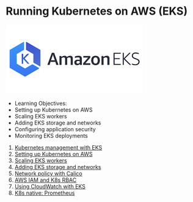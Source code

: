 # Running Kubernetes on AWS (EKS)

![Alt Image Text](images/0_1.jpg "Body image")

* Learning Objectives:
* Setting up Kubernetes on AWS
* Scaling EKS workers
* Adding EKS storage and networks
* Configuring application security
* Monitoring EKS deployments

1. [Kubernetes management with EKS](1EKS_Intro.md)
2. [Setting up Kubernetes on AWS](2Setting_Kubernetes_AWS.md)
3. [Scaling EKS workers](3EKS_workers.md)
4. [Adding EKS storage and networks](4EKS_storage_networks.md)
5. [Network policy with Calico](5EKS_ApplicationSecurity.md)
6. [AWS IAM and K8s RBAC](6IAM_k8s_RBAC.md)
7. [Using CloudWatch with EKS](7EKS_Cloudwatch.md)
8. [K8s native: Prometheus](8EKS_Prometheus.md)
